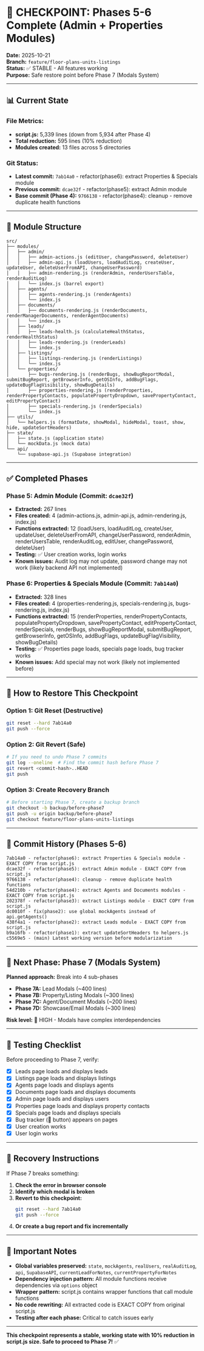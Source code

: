 # 🎯 CHECKPOINT: Phases 5-6 Complete (Admin + Properties Modules)

**Date:** 2025-10-21  
**Branch:** `feature/floor-plans-units-listings`  
**Status:** ✅ STABLE - All features working  
**Purpose:** Safe restore point before Phase 7 (Modals System)

---

## 📊 **Current State**

### **File Metrics:**
- **script.js:** 5,339 lines (down from 5,934 after Phase 4)
- **Total reduction:** 595 lines (10% reduction)
- **Modules created:** 13 files across 5 directories

### **Git Status:**
- **Latest commit:** `7ab14a0` - refactor(phase6): extract Properties & Specials module
- **Previous commit:** `dcae32f` - refactor(phase5): extract Admin module
- **Base commit (Phase 4):** `9766138` - refactor(phase4): cleanup - remove duplicate health functions

---

## 📁 **Module Structure**

```
src/
├── modules/
│   ├── admin/
│   │   ├── admin-actions.js (editUser, changePassword, deleteUser)
│   │   ├── admin-api.js (loadUsers, loadAuditLog, createUser, updateUser, deleteUserFromAPI, changeUserPassword)
│   │   ├── admin-rendering.js (renderAdmin, renderUsersTable, renderAuditLog)
│   │   └── index.js (barrel export)
│   ├── agents/
│   │   ├── agents-rendering.js (renderAgents)
│   │   └── index.js
│   ├── documents/
│   │   ├── documents-rendering.js (renderDocuments, renderManagerDocuments, renderAgentDocuments)
│   │   └── index.js
│   ├── leads/
│   │   ├── leads-health.js (calculateHealthStatus, renderHealthStatus)
│   │   ├── leads-rendering.js (renderLeads)
│   │   └── index.js
│   ├── listings/
│   │   ├── listings-rendering.js (renderListings)
│   │   └── index.js
│   └── properties/
│       ├── bugs-rendering.js (renderBugs, showBugReportModal, submitBugReport, getBrowserInfo, getOSInfo, addBugFlags, updateBugFlagVisibility, showBugDetails)
│       ├── properties-rendering.js (renderProperties, renderPropertyContacts, populatePropertyDropdown, savePropertyContact, editPropertyContact)
│       ├── specials-rendering.js (renderSpecials)
│       └── index.js
├── utils/
│   └── helpers.js (formatDate, showModal, hideModal, toast, show, hide, updateSortHeaders)
├── state/
│   ├── state.js (application state)
│   └── mockData.js (mock data)
└── api/
    └── supabase-api.js (Supabase integration)
```

---

## ✅ **Completed Phases**

### **Phase 5: Admin Module** (Commit: `dcae32f`)
- **Extracted:** 267 lines
- **Files created:** 4 (admin-actions.js, admin-api.js, admin-rendering.js, index.js)
- **Functions extracted:** 12 (loadUsers, loadAuditLog, createUser, updateUser, deleteUserFromAPI, changeUserPassword, renderAdmin, renderUsersTable, renderAuditLog, editUser, changePassword, deleteUser)
- **Testing:** ✅ User creation works, login works
- **Known issues:** Audit log may not update, password change may not work (likely backend API not implemented)

### **Phase 6: Properties & Specials Module** (Commit: `7ab14a0`)
- **Extracted:** 328 lines
- **Files created:** 4 (properties-rendering.js, specials-rendering.js, bugs-rendering.js, index.js)
- **Functions extracted:** 15 (renderProperties, renderPropertyContacts, populatePropertyDropdown, savePropertyContact, editPropertyContact, renderSpecials, renderBugs, showBugReportModal, submitBugReport, getBrowserInfo, getOSInfo, addBugFlags, updateBugFlagVisibility, showBugDetails)
- **Testing:** ✅ Properties page loads, specials page loads, bug tracker works
- **Known issues:** Add special may not work (likely not implemented before)

---

## 🔄 **How to Restore This Checkpoint**

### **Option 1: Git Reset (Destructive)**
```bash
git reset --hard 7ab14a0
git push --force
```

### **Option 2: Git Revert (Safe)**
```bash
# If you need to undo Phase 7 commits
git log --oneline  # Find the commit hash before Phase 7
git revert <commit-hash>..HEAD
git push
```

### **Option 3: Create Recovery Branch**
```bash
# Before starting Phase 7, create a backup branch
git checkout -b backup/before-phase7
git push -u origin backup/before-phase7
git checkout feature/floor-plans-units-listings
```

---

## 📝 **Commit History (Phases 5-6)**

```
7ab14a0 - refactor(phase6): extract Properties & Specials module - EXACT COPY from script.js
dcae32f - refactor(phase5): extract Admin module - EXACT COPY from script.js
9766138 - refactor(phase4): cleanup - remove duplicate health functions
54d210b - refactor(phase4): extract Agents and Documents modules - EXACT COPY from script.js
202378f - refactor(phase3): extract Listings module - EXACT COPY from script.js
dc0010f - fix(phase2): use global mockAgents instead of api.getAgents()
438f4a1 - refactor(phase2): extract Leads module - EXACT COPY from script.js
b9a16fb - refactor(phase1): extract updateSortHeaders to helpers.js
c5569e5 - (main) Latest working version before modularization
```

---

## 🎯 **Next Phase: Phase 7 (Modals System)**

**Planned approach:** Break into 4 sub-phases
- **Phase 7A:** Lead Modals (~400 lines)
- **Phase 7B:** Property/Listing Modals (~300 lines)
- **Phase 7C:** Agent/Document Modals (~200 lines)
- **Phase 7D:** Showcase/Email Modals (~300 lines)

**Risk level:** 🔴 HIGH - Modals have complex interdependencies

---

## 🧪 **Testing Checklist**

Before proceeding to Phase 7, verify:
- [x] Leads page loads and displays leads
- [x] Listings page loads and displays listings
- [x] Agents page loads and displays agents
- [x] Documents page loads and displays documents
- [x] Admin page loads and displays users
- [x] Properties page loads and displays property contacts
- [x] Specials page loads and displays specials
- [x] Bug tracker (🐛 button) appears on pages
- [x] User creation works
- [x] User login works

---

## 💾 **Recovery Instructions**

If Phase 7 breaks something:

1. **Check the error in browser console**
2. **Identify which modal is broken**
3. **Revert to this checkpoint:**
   ```bash
   git reset --hard 7ab14a0
   git push --force
   ```
4. **Or create a bug report and fix incrementally**

---

## 📌 **Important Notes**

- **Global variables preserved:** `state`, `mockAgents`, `realUsers`, `realAuditLog`, `api`, `SupabaseAPI`, `currentLeadForNotes`, `currentPropertyForNotes`
- **Dependency injection pattern:** All module functions receive dependencies via `options` object
- **Wrapper pattern:** script.js contains wrapper functions that call module functions
- **No code rewriting:** All extracted code is EXACT COPY from original script.js
- **Testing after each phase:** Critical to catch issues early

---

**This checkpoint represents a stable, working state with 10% reduction in script.js size. Safe to proceed to Phase 7!** ✅

